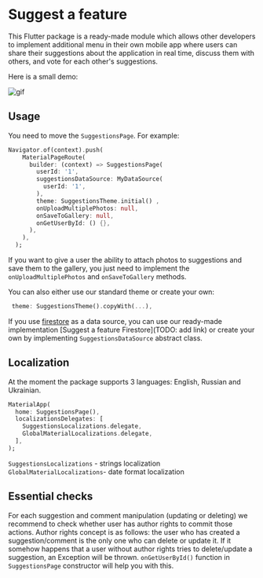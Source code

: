 # Suggest a feature

This Flutter package is a ready-made module which allows other developers to implement additional menu in their own mobile app where users can share their suggestions about the application in real time, discuss them with others, and vote for each other's suggestions.    
  
Here is a small demo:

![gif](/assets/suggest_a_feature.gif)

## Usage

You need to move the `SuggestionsPage`. For example:

``` dart
Navigator.of(context).push(
    MaterialPageRoute(
      builder: (context) => SuggestionsPage(
        userId: '1',
        suggestionsDataSource: MyDataSource(
          userId: '1',
        ),
        theme: SuggestionsTheme.initial() ,
        onUploadMultiplePhotos: null,
        onSaveToGallery: null,
        onGetUserById: () {},
      ),
    ),
  );
```

If you want to give a user the ability to attach photos to suggestions and save them to the gallery, you just need to implement the `onUploadMultiplePhotos` and `onSaveToGallery` methods.

You can also either use our standard theme or create your own:

``` dart
 theme: SuggestionsTheme().copyWith(...),
```
 
If you use [firestore](https://firebase.google.cn/docs/firestore?hl=en) as a data source, you can use our ready-made implementation [Suggest a feature Firestore](TODO: add link) 
or create your own by implementing `SuggestionsDataSource` abstract class.

## Localization 

At the moment the package supports 3 languages: English, Russian and Ukrainian. 

``` dart
MaterialApp(
  home: SuggestionsPage(),
  localizationsDelegates: [
    SuggestionsLocalizations.delegate,
    GlobalMaterialLocalizations.delegate,
  ],
);
```
`SuggestionsLocalizations` - strings localization
`GlobalMaterialLocalizations`- date format localization

## Essential checks

For each suggestion and comment manipulation (updating or deleting) we recommend to check whether user has author rights to commit those actions. Author rights concept is as follows: the user who has created a suggestion/comment is the only one who can delete or update it. If it somehow happens that a user without author rights tries to delete/update a suggestion, an Exception will be thrown.
`onGetUserById()` function in `SuggestionsPage` constructor will help you with this.